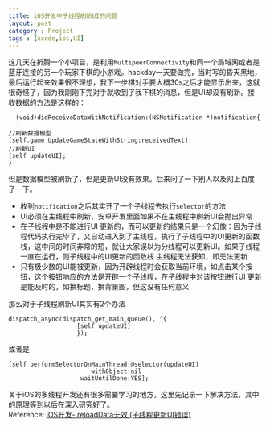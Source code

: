 ```yaml
---
title: iOS开发中子线程刷新UI的问题
layout: post
category : Project
tags : [xcode,ios,UI]
---
```

这几天在折腾一个小项目，是利用`MultipeerConnectivity`和同一个局域网或者是蓝牙连接的另一个玩家下棋的小游戏。hackday一天要做完，当时写的昏天黑地，最后运行起来效果很不理想，我下一步棋对手要大概30s之后才能显示出来，这就很奇怪了，因为我刚刚下完对手就收到了我下棋的消息，但是UI却没有刷新。接收数据的方法是这样的：

	- (void)didReceiveDataWithNotification:(NSNotification *)notification{
    ...  
	//刷新数据模型
    [self.game UpdateGameStateWithString:receivedText];
	//刷新UI
    [self updateUI];
	} 
但是数据模型被刷新了，但是更新UI没有效果。后来问了一下别人以及网上百度了一下。 

+ 收到`notification`之后其实开了一个子线程去执行`selector`的方法
+ UI必须在主线程中刷新，安卓开发里面如果不在主线程中刷新UI会抛出异常  
+ 在子线程中是不能进行UI 更新的，而可以更新的结果只是一个幻像：因为子线程代码执行完毕了，又自动进入到了主线程，执行了子线程中的UI更新的函数栈，这中间的时间非常的短，就让大家误以为分线程可以更新UI。如果子线程一直在运行，则子线程中的UI更新的函数栈 主线程无法获知，即无法更新  
+ 只有极少数的UI能被更新，因为开辟线程时会获取当前环境，如点击某个按钮，这个按钮响应的方法是开辟一个子线程，在子线程中对该按钮进行UI 更新是能及时的，如换标题，换背景图，但这没有任何意义  

那么对于子线程刷新UI其实有2个办法  

	dispatch_async(dispatch_get_main_queue(), ^{
                       [self updateUI]
                       });

或者是  

	[self performSelectorOnMainThread:@selector(updateUI)
                           withObject:nil
                        waitUntilDone:YES];
关于iOS的多线程开发还有很多需要学习的地方，这里先记录一下解决方法，其中的原理等到以后在深入研究好了。  
Reference: [iOS开发- reloadData无效 (子线程更新UI错误)](http://www.2cto.com/kf/201410/342890.html)  